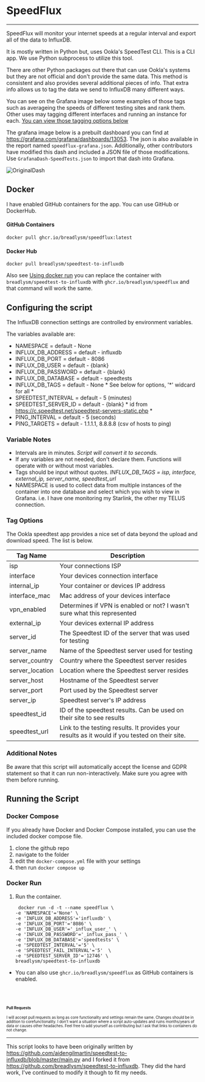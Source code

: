 


# SpeedFlux
---
SpeedFlux will monitor your internet speeds at a regular interval and export all of the data to InfluxDB. 

It is mostly written in Python but, uses Ookla's SpeedTest CLI. This is a CLI app. We use Python subprocess to utilize this tool.

There are other Python packages out there that can use Ookla's systems but they are not official and don't provide the same data. This method is consistent and also provides several additional pieces of info. That extra info allows us to tag the data we send to InfluxDB many different ways. 

You can see on the Grafana image below some examples of those tags such as averageing the speeds of different testing sites and rank them. 
Other uses may tagging different interfaces and running an instance for each. [You can view those tagging options below](https://github.com/breadlysm/speedtest-to-influxdb/blob/master/README.md#tag-options) 

 The grafana image below is a prebuilt dashboard you can find at https://grafana.com/grafana/dashboards/13053. The json is also available in the report named `speedflux-grafana.json`. Additionally, other contributors have modified this dash and included a JSON file of those modifications. Use `GrafanaDash-SpeedTests.json` to import that dash into Grafana.

![OriginalDash](https://user-images.githubusercontent.com/3665468/116284820-8038ca00-a75b-11eb-9b30-4a9d26434f8d.png)

## Docker
I have enabled GitHub containers for the app. You can use GitHub or DockerHub. 
#### GitHub Containers
```shell
docker pull ghcr.io/breadlysm/speedflux:latest
```
#### Docker Hub
```shell
docker pull breadlysm/speedtest-to-influxdb
```

Also see [Using docker run](https://github.com/breadlysm/speedtest-to-influxdb#docker-run) you can replace the container with `breadlysm/speedtest-to-influxdb` with `ghcr.io/breadlysm/speedflux` and that command will work the same. 

## Configuring the script

The InfluxDB connection settings are controlled by environment variables.

The variables available are:
- NAMESPACE = default - None
- INFLUX_DB_ADDRESS = default - influxdb
- INFLUX_DB_PORT = default - 8086
- INFLUX_DB_USER = default - {blank}
- INFLUX_DB_PASSWORD = default - {blank}
- INFLUX_DB_DATABASE = default - speedtests
- INFLUX_DB_TAGS = default - None * See below for options, '*' widcard for all *
- SPEEDTEST_INTERVAL = default - 5 (minutes)
- SPEEDTEST_SERVER_ID = default - {blank} * id from https://c.speedtest.net/speedtest-servers-static.php *
- PING_INTERVAL = default - 5 (seconds)
- PING_TARGETS = default - 1.1.1.1, 8.8.8.8 (csv of hosts to ping)

### Variable Notes
- Intervals are in minutes. *Script will convert it to seconds.*
- If any variables are not needed, don't declare them. Functions will operate with or without most variables. 
- Tags should be input without quotes. *INFLUX_DB_TAGS = isp, interface, external_ip, server_name, speedtest_url*
- NAMESPACE is used to collect data from multiple instances of the container into one database and select which you wish to view in Grafana. i.e. I have one monitoring my Starlink, the other my TELUS connection.
  
### Tag Options
The Ookla speedtest app provides a nice set of data beyond the upload and download speed. The list is below. 

| Tag Name 	| Description 	|
|-	|-	|
| isp 	| Your connections ISP 	|
| interface 	| Your devices connection interface 	|
| internal_ip 	| Your container or devices IP address 	|
| interface_mac 	| Mac address of your devices interface 	|
| vpn_enabled 	| Determines if VPN is enabled or not? I wasn't sure what this represented 	|
| external_ip 	| Your devices external IP address 	|
| server_id 	| The Speedtest ID of the server that  was used for testing 	|
| server_name 	| Name of the Speedtest server used  for testing 	|
| server_country 	| Country where the Speedtest server  resides 	|
| server_location | Location where the Speedtest server  resides  |
| server_host 	| Hostname of the Speedtest server 	|
| server_port 	| Port used by the Speedtest server 	|
| server_ip 	| Speedtest server's IP address 	|
| speedtest_id 	| ID of the speedtest results. Can be  used on their site to see results 	|
| speedtest_url 	| Link to the testing results. It provides your results as it would if you tested on their site.  	|

### Additional Notes
Be aware that this script will automatically accept the license and GDPR statement so that it can run non-interactively. Make sure you agree with them before running.

## Running the Script

### Docker Compose
If you already have Docker and Docker Compose installed, you can use the included docker compose file. 
1. clone the github repo
2. navigate to the folder 
3. edit the `docker-compose.yml` file with your settings
4. then run `docker compose up`
### Docker Run 

1. Run the container.
    ```
     docker run -d -t --name speedflux \
    -e 'NAMESPACE'='None' \
    -e 'INFLUX_DB_ADDRESS'='influxdb' \
    -e 'INFLUX_DB_PORT'='8086' \
    -e 'INFLUX_DB_USER'='_influx_user_' \
    -e 'INFLUX_DB_PASSWORD'='_influx_pass_' \
    -e 'INFLUX_DB_DATABASE'='speedtests' \
    -e 'SPEEDTEST_INTERVAL'='5' \
    -e 'SPEEDTEST_FAIL_INTERVAL'='5'  \
    -e 'SPEEDTEST_SERVER_ID'='12746' \
    breadlysm/speedtest-to-influxdb
    ```
- You can also use `ghcr.io/breadlysm/speedflux` as GitHub containers is enabled. 
<br>
<br>

<sup><sub>**Pull Requests**</sub></sup>

<sub><sup>I will accept pull requests as long as core functionality and settings remain the same. Changes should be in addition to corefunctionality. I don't want a situation where a script auto-updates and ruins months/years of data or causes other headaches. Feel free to add yourself as contributing but I ask that links to containers do not change.</sub></sup>

---

This script looks to have been originally written by https://github.com/aidengilmartin/speedtest-to-influxdb/blob/master/main.py and I forked it from https://github.com/breadlysm/speedtest-to-influxdb. They did the hard work, I've continued to modify it though to fit my needs.
